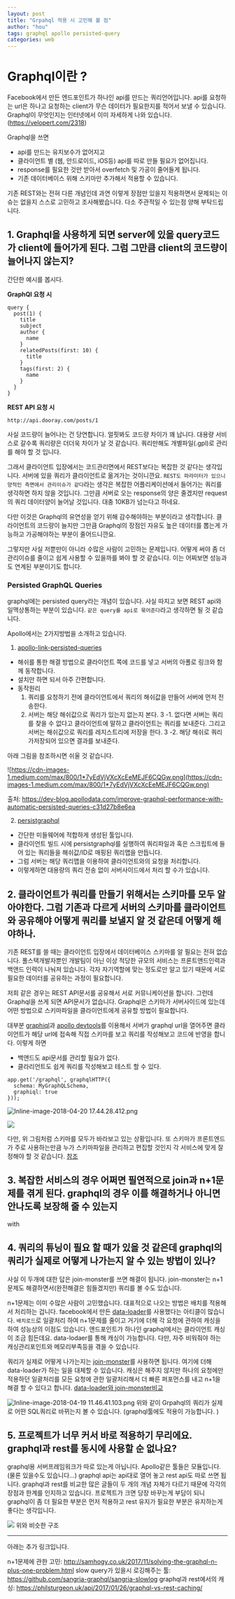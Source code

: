 ```yaml
---
layout: post
title: "Grpahql 적용 시 고민해 볼 점"
author: "hou"
tags: graphql apollo persisted-query
categories: web
---
```


# Graphql이란 ? 
Facebook에서 만든 엔드포인트가 하나인 api를 만드는 쿼리언어입니다. api를 요청하는 url은 하나고 요청하는 client가 무슨 데이터가 필요한지를 적어서 보낼 수 있습니다.
Graphql이 무엇인지는 인터넷에서 이미 자세하게 나와 있습니다. (https://velopert.com/2318)

Graphql을 쓰면
* api를 만드는 유지보수가 없어지고
* 클라이언트 별 (웹, 안드로이드, iOS등) api를 따로 만들 필요가 없어집니다.
* response를 필요한 것만 받아서 overfetch 및 가공이 줄어들게 됩니다.
* 기존 데이터베이스 위해 스키마만 추가해서 적용할 수 있습니다.

기존 REST와는 전혀 다른 개념인데 과연 이렇게 장점만 있을지 적용하면서 문제되는 이슈는 없을지 스스로 고민하고 조사해봤습니다. 다소 주관적일 수 있는점 양해 부탁드립니다.

## 1. Graphql을 사용하게 되면 server에 있을 query코드가 client에 들어가게 된다. 그럼 그만큼 client의 코드량이 늘어나지 않는지?

간단한 예시를 봅시다.

**GraphQl 요청 시**
```
query {
  post(1) {
    title
    subject
    author {
      name
    }
    relatedPosts(first: 10) {
      title
    }
    tags(first: 2) {
      name
    }
  }
}
```
**REST API 요청 시**
```
http://api.dooray.com/posts/1
```

사실 코드량이 늘어나는 건 당연합니다. 얼핏봐도 코드량 차이가 꽤 납니다. 대용량 서비스로 갈수록 쿼리량은 더더욱 차이가 날 것 같습니다. 쿼리만해도 개별파일(.gpl)로 관리를 해야 할 것 입니다.

그래서 클라이언트 입장에서는 코드관리면에서 REST보다는 복잡한 것 같다는 생각입니다. 서버에 있을 쿼리가 클라이언트로 옮겨가는 것이니깐요. `REST도 파라미터가 있으니 양적인 측면에서 관리이슈가 같다`라는 생각은 복잡한 어플리케이션에서 들어가는 쿼리를 생각하면 하지 않을 것입니다. 그만큼 서버로 오는 response의 양은 줄겠지만 request의 쿼리 데이터양이 늘어날 것입니다. 대충 10KB가 넘는다고 하네요. 

다만 이것은 Graphql의 유연성을 얻기 위해 감수해야하는 부분이라고 생각합니다. 클라이언트의 코드량이 늘지만 그만큼 Graphql의 장점인 자유도 높은 데이터를 뽑는게 가능하고 가공해야하는 부분이 줄어드니깐요. 

그렇지만 사실 저뿐만이 아니라 수많은 사람이 고민하는 문제입니다. 어떻게 써야 좀 더 관리이슈를 줄이고 쉽게 사용할 수 있을까를 봐야 할 것 같습니다. 이는 어찌보면 성능과도 연계된 부분이기도 합니다.

### Persisted GraphQL Queries

graphql에는 persisted query라는 개념이 있습니다. 사실 따지고 보면 REST api와 일맥상통하는 부분이 있습니다. `같은 query를 api로 묶어준다`라고 생각하면 될 것 같습니다.

Apollo에서는 2가지방법을 소개하고 있습니다.
1. [apollo-link-persisted-queries](https://github.com/apollographql/apollo-link-persisted-queries)
* 해쉬를 통한 해결 방법으로 클라이언트 쪽에 코드를 넣고 서버의 아폴로 링크와 함께 동작합니다.
* 설치만 하면 되서 아주 간편합니다. 
* 동작원리
    1. 쿼리를 요청하기 전에 클라이언트에서 쿼리의 해쉬값을 만들어 서버에 먼저 전송한다.
    2. 서버는 해당 해쉬값으로 쿼리가 있는지 없는지 본다. 
    3 -1. 없다면 서버는 쿼리를 찾을 수 없다고 클라이언트에 말하고 클라이언트는 쿼리를 보내준다. 그리고 서버는 해쉬값으로 쿼리를 레지스트리에 저장을 한다.
    3 -2. 해당 해쉬로 쿼리가저장되어 있으면 결과를 보내준다.
    
아래 그림을 참조하시면 쉬울 것 같습니다. 

![https://cdn-images-1.medium.com/max/800/1*7yEdVjVXcXcEeMEJF6CQGw.png](https://cdn-images-1.medium.com/max/800/1*7yEdVjVXcXcEeMEJF6CQGw.png)

출처: https://dev-blog.apollodata.com/improve-graphql-performance-with-automatic-persisted-queries-c31d27b8e6ea

2. [persistgraphql](https://github.com/apollographql/persistgraphql)
* 간단한 미들웨어에 적합하게 생성된 툴입니다. 
* 클라이언트 빌드 시에 persistgraphql를 실행하여 쿼리파일과 혹은 스크립트에 들어 있는 쿼리들을 해쉬값/ID로 매핑된 쿼리맵을 만듭니다.
* 그럼 서버는 해당 쿼리맵을 이용하여 클라이언트와의 요청을 처리합니다.
* 이렇게하면 대용량의 쿼리 전송 없이 서버사이드에서 처리 할 수가 있습니다.

## 2. 클라이언트가 쿼리를 만들기 위해서는 스키마를 모두 알아야한다. 그럼 기존과 다르게 서버의 스키마를 클라이언트와 공유해야 어떻게 쿼리를 보낼지 알 것 같은데 어떻게 해야하나.

기존 REST를 쓸 때는 클라이언트 입장에서 데이터베이스 스키마를 알 필요는 전혀 없습니다. 풀스택개발자뿐인 개발팀이 아닌 이상 적당한 규모의 서비스는 프론트앤드인력과 백앤드 인력이 나눠져 있습니다. 각자 자기역할에 맞는 정도로만 알고 있기 때문에 서로 필요한 데이터를 공유하는 과정이 필요합니다.

저희 같은 경우는 REST API문서를 공유해서 서로 커뮤니케이션을 합니다. 그런데 Graphql을 쓰게 되면 API문서가 없습니다. Graphql은 스키마가 서버사이드에 있는데 어떤 방법으로 스키마파일을 클라이언트에게 공유할 방법이 필요합니다.

대부분 [graphiql](https://github.com/graphql/graphiql)과 [apollo devtools](https://github.com/apollographql/apollo-client-devtools)를 이용해서 서버가 graphql url을 열어주면 클라이언트가 해당 url에 접속해 직접 스키마를 보고 쿼리를 작성해보고 코드에 반영을 합니다. 
이렇게 하면 
* 백앤드도 api문서를 관리할 필요가 없다.
* 클라리언트도 쉽게 쿼리를 작성해보고 테스트 할 수 있다.
```
app.get('/graphql', graphqlHTTP({
  schema: MyGraphQLSchema,
  graphiql: true
}));
```
![Inline-image-2018-04-20 17.44.28.412.png](https://nhnent.dooray.com/share/posts/gXt6xbi4SCa8uTtOv4C9VQ/files/2197059220831588298)

![](https://cdn-images-1.medium.com/max/800/1*-5GHtFHA7pIbjWTohfHJcA.png)

다만, 위 그림처럼 스키마를 모두가 바라보고 있는 상황입니다. 또 스키마가 프론트엔드가 주로 사용하는만큼 누가 스키마파일을 관리하고 편집할 것인지 각 서비스에 맞게 잘 정해야 할 것 같습니다. [참조](https://medium.com/workflowgen/graphql-api-implementation-and-teamwork-d131769badcc)


## 3. 복잡한 서비스의 경우 어쩌면 필연적으로 join과 n+1문제를 겪게 된다. graphql의 경우 이를 해결하거나 아니면 안나도록 보장해 줄 수 있는지
with
## 4. 쿼리의 튜닝이 필요 할 때가 있을 것 같은데 graphql의 쿼리가 실제로 어떻게 나가는지 알 수 있는 방법이 있나?

사실 이 두개에 대한 답은 join-monster를 쓰면 해결이 됩니다. join-monster는 n+1문제도 해결하면서(완전해결은 힘들겠지만) 쿼리를 볼 수도 있습니다.

n+1문제는 이미 수많은 사람이 고민했습니다. 대표적으로 나오는 방법은 배치를 적용해서 처리하는 겁니다. facebook에서 만든 [data-loader](https://github.com/facebook/dataloader)를 사용했다는 아티클이 많습니다. `배치로드`로 일괄처리 하여 n+1문제를 줄이고 거기에 더해 각 요청에 관하여 캐싱을 하여 성능상의 이점도 있습니다. 앤드포인트가 하나인 graphql에서는 클라이언트 캐싱이 조금 힘든데요. data-lodaer를 통해 캐싱이 가능합니다. 다만, 자주 비워줘야 하는 캐싱관리포인트와 메모리부족등을 겪을 수 있습니다.

쿼리가 실제로 어떻게 나가는지는  [join-monster](https://github.com/stems/join-monster)를 사용하면 됩니다. 여기에 더해 data-loader가 하는 일을 대체할 수 있습니다. 캐싱은 해주지 않지만 하나의 요청에만 적용하던 일괄처리를 모든 요청에 관한 일괄처리해서 더 빠른 퍼포먼스를 내고  n+1을 해결 할 수 있다고 합니다. [data-loader와 join-monster비교](http://join-monster.readthedocs.io/en/v0.9.9/pros-cons/#benefits)


![Inline-image-2018-04-19 11.46.41.103.png](https://nhnent.dooray.com/share/posts/gXt6xbi4SCa8uTtOv4C9VQ/files/2196154362622087586)
위와 같이 Grpahql의 쿼리가 실제로 어떤 SQL쿼리로 바뀌는지 볼 수 있습니다. (graphql툴에도 적용이 가능합니다. )

## 5. 프로젝트가 너무 커서 바로 적용하기 무리에요. graphql과 rest를 동시에 사용할 순 없나요? 

graphql용 서버프레임워크가 따로 있는게 아닙니다. Apollo같은 툴들은 모듈입니다.(물론 있을수도 있습니다...) graphql api는 api대로 열어 놓고 rest api도 따로 쓰면 됩니다. graphql과 rest를 비교한 많은 글들이 두 개의 개념 자체가 다르기 때문에 각각의 장점과 한계를 인지하고 있습니다. 프로젝트가 크면 당장 바꾸는게 부담이 되니 graphql이 좀 더 필요한 부분은 먼저 적용하고 rest 유지가 필요한 부분은 유지하는게 좋다는 생각입니다.

![](https://github.com/rs/rest-layer/raw/master/doc/schema.png)
위와 비슷한 구조

---

아래는 추가 링크입니다.

n+1문제에 관한 고민: http://samhogy.co.uk/2017/11/solving-the-graphql-n-plus-one-problem.html
slow query가 있을시 로깅해주는 툴: https://github.com/sangria-graphql/sangria-slowlog
graphql과 rest에서의 캐싱: https://philsturgeon.uk/api/2017/01/26/graphql-vs-rest-caching/
